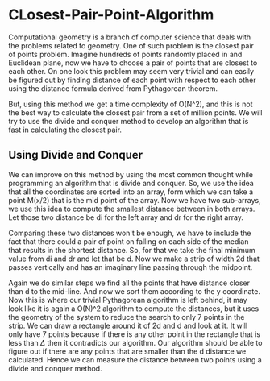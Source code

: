 # CLosest-Pair-Point-Algorithm
Computational geometry is a branch of computer science that deals with the problems related to geometry. One of such problem is the closest pair of points problem. Imagine hundreds of points randomly placed in and Euclidean plane, now we have to choose a pair of points that are closest to each other. On one look this problem may seem very trivial and can easily be figured out by finding distance of each point with respect to each other using the distance formula derived from Pythagorean theorem.

But, using this method we get a time complexity of O(N^2), and this is not the best way to calculate the closest pair from a set of million points. We will try to use the divide and conquer method to develop an algorithm that is fast in calculating the closest pair.

## Using Divide and Conquer

We can improve on this method by using the most common thought while programming an algorithm that is divide and conquer. So, we use the idea that all the coordinates are sorted into an array, form which we can take a point M(x/2) that is the mid point of the array. Now we have two sub-arrays, we use this idea to compute the smallest distance between in both arrays. Let those two distance be di for the left array and dr for the right array.

Comparing these two distances won't be enough, we have to include the fact that there could a pair of point on falling on each side of the median that results in the shortest distance. So, for that we take the final minimum value from di and dr and let that be d. Now we make a strip of width 2d that passes vertically and has an imaginary line passing through the midpoint.

Again we do similar steps we find all the points that have distance closer than d to the mid-line. And now we sort them according to the y coordinate. Now this is where our trivial Pythagorean algorithm is left behind, it may look like it is again a O(N)^2 algorithm to compute the distances, but it uses the geometry of the system to reduce the search to only 7 points in the strip.  We can draw a rectangle around it of 2d and d and look at it. It will only have 7 points because if there is any other point in the rectangle that is less than $\Delta$ then it contradicts our algorithm. Our algorithm should be able to figure out if there are any points that are smaller than the d distance we calculated. Hence we can measure the distance between two points using a divide and conquer method.
